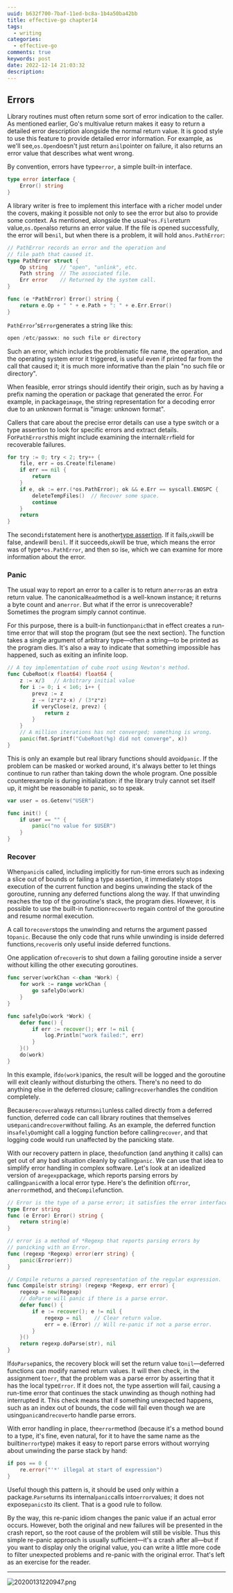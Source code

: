 ```yaml
---
uuid: b632f700-7baf-11ed-bc8a-1b4a50ba42bb
title: effective-go chapter14
tags:
  - writing
categories:
  - effective-go
comments: true
keywords: post
date: 2022-12-14 21:03:32
description:
---
```


<!--more-->
<!-- 1. 发布前：删除草稿的 uuid -->
<!-- 2. 发布后：补充tag，category -->

## Errors 

Library routines must often return some sort of error indication to the caller. As mentioned earlier, Go's multivalue return makes it easy to return a detailed error description alongside the normal return value. It is good style to use this feature to provide detailed error information. For example, as we'll see,`os.Open`doesn't just return a`nil`pointer on failure, it also returns an error value that describes what went wrong.

By convention, errors have type`error`, a simple built-in interface.

```go
type error interface {
    Error() string
}

```

A library writer is free to implement this interface with a richer model under the covers, making it possible not only to see the error but also to provide some context. As mentioned, alongside the usual`*os.File`return value,`os.Open`also returns an error value. If the file is opened successfully, the error will be`nil`, but when there is a problem, it will hold an`os.PathError`:

```go
// PathError records an error and the operation and
// file path that caused it.
type PathError struct {
    Op string    // "open", "unlink", etc.
    Path string  // The associated file.
    Err error    // Returned by the system call.
}

func (e *PathError) Error() string {
    return e.Op + " " + e.Path + ": " + e.Err.Error()
}

```

`PathError`'s`Error`generates a string like this:

```go
open /etc/passwx: no such file or directory

```

Such an error, which includes the problematic file name, the operation, and the operating system error it triggered, is useful even if printed far from the call that caused it; it is much more informative than the plain "no such file or directory".

When feasible, error strings should identify their origin, such as by having a prefix naming the operation or package that generated the error. For example, in package`image`, the string representation for a decoding error due to an unknown format is "image: unknown format".

Callers that care about the precise error details can use a type switch or a type assertion to look for specific errors and extract details. For`PathErrors`this might include examining the internal`Err`field for recoverable failures.

```go
for try := 0; try < 2; try++ {
    file, err = os.Create(filename)
    if err == nil {
        return
    }
    if e, ok := err.(*os.PathError); ok && e.Err == syscall.ENOSPC {
        deleteTempFiles()  // Recover some space.
        continue
    }
    return
}
```

The second`if`statement here is another[type assertion](https://docs.huihoo.com/go/golang.org/doc/effective_go.html#interface_conversions). If it fails,`ok`will be false, and`e`will be`nil`. If it succeeds,`ok`will be true, which means the error was of type`*os.PathError`, and then so is`e`, which we can examine for more information about the error.

### Panic 

The usual way to report an error to a caller is to return an`error`as an extra return value. The canonical`Read`method is a well-known instance; it returns a byte count and an`error`. But what if the error is unrecoverable? Sometimes the program simply cannot continue.

For this purpose, there is a built-in function`panic`that in effect creates a run-time error that will stop the program \(but see the next section\). The function takes a single argument of arbitrary type—often a string—to be printed as the program dies. It's also a way to indicate that something impossible has happened, such as exiting an infinite loop.

```go
// A toy implementation of cube root using Newton's method.
func CubeRoot(x float64) float64 {
    z := x/3   // Arbitrary initial value
    for i := 0; i < 1e6; i++ {
        prevz := z
        z -= (z*z*z-x) / (3*z*z)
        if veryClose(z, prevz) {
            return z
        }
    }
    // A million iterations has not converged; something is wrong.
    panic(fmt.Sprintf("CubeRoot(%g) did not converge", x))
}
```

This is only an example but real library functions should avoid`panic`. If the problem can be masked or worked around, it's always better to let things continue to run rather than taking down the whole program. One possible counterexample is during initialization: if the library truly cannot set itself up, it might be reasonable to panic, so to speak.

```go
var user = os.Getenv("USER")

func init() {
    if user == "" {
        panic("no value for $USER")
    }
}

```

### Recover 

When`panic`is called, including implicitly for run-time errors such as indexing a slice out of bounds or failing a type assertion, it immediately stops execution of the current function and begins unwinding the stack of the goroutine, running any deferred functions along the way. If that unwinding reaches the top of the goroutine's stack, the program dies. However, it is possible to use the built-in function`recover`to regain control of the goroutine and resume normal execution.

A call to`recover`stops the unwinding and returns the argument passed to`panic`. Because the only code that runs while unwinding is inside deferred functions,`recover`is only useful inside deferred functions.

One application of`recover`is to shut down a failing goroutine inside a server without killing the other executing goroutines.

```go
func server(workChan <-chan *Work) {
    for work := range workChan {
        go safelyDo(work)
    }
}

func safelyDo(work *Work) {
    defer func() {
        if err := recover(); err != nil {
            log.Println("work failed:", err)
        }
    }()
    do(work)
}

```

In this example, if`do(work)`panics, the result will be logged and the goroutine will exit cleanly without disturbing the others. There's no need to do anything else in the deferred closure; calling`recover`handles the condition completely.

Because`recover`always returns`nil`unless called directly from a deferred function, deferred code can call library routines that themselves use`panic`and`recover`without failing. As an example, the deferred function in`safelyDo`might call a logging function before calling`recover`, and that logging code would run unaffected by the panicking state.

With our recovery pattern in place, the`do`function \(and anything it calls\) can get out of any bad situation cleanly by calling`panic`. We can use that idea to simplify error handling in complex software. Let's look at an idealized version of a`regexp`package, which reports parsing errors by calling`panic`with a local error type. Here's the definition of`Error`, an`error`method, and the`Compile`function.

```go
// Error is the type of a parse error; it satisfies the error interface.
type Error string
func (e Error) Error() string {
    return string(e)
}

// error is a method of *Regexp that reports parsing errors by
// panicking with an Error.
func (regexp *Regexp) error(err string) {
    panic(Error(err))
}

// Compile returns a parsed representation of the regular expression.
func Compile(str string) (regexp *Regexp, err error) {
    regexp = new(Regexp)
    // doParse will panic if there is a parse error.
    defer func() {
        if e := recover(); e != nil {
            regexp = nil    // Clear return value.
            err = e.(Error) // Will re-panic if not a parse error.
        }
    }()
    return regexp.doParse(str), nil
}

```

If`doParse`panics, the recovery block will set the return value to`nil`—deferred functions can modify named return values. It will then check, in the assignment to`err`, that the problem was a parse error by asserting that it has the local type`Error`. If it does not, the type assertion will fail, causing a run-time error that continues the stack unwinding as though nothing had interrupted it. This check means that if something unexpected happens, such as an index out of bounds, the code will fail even though we are using`panic`and`recover`to handle parse errors.

With error handling in place, the`error`method \(because it's a method bound to a type, it's fine, even natural, for it to have the same name as the builtin`error`type\) makes it easy to report parse errors without worrying about unwinding the parse stack by hand:

```go
if pos == 0 {
    re.error("'*' illegal at start of expression")
}

```

Useful though this pattern is, it should be used only within a package.`Parse`turns its internal`panic`calls into`error`values; it does not expose`panics`to its client. That is a good rule to follow.

By the way, this re-panic idiom changes the panic value if an actual error occurs. However, both the original and new failures will be presented in the crash report, so the root cause of the problem will still be visible. Thus this simple re-panic approach is usually sufficient—it's a crash after all—but if you want to display only the original value, you can write a little more code to filter unexpected problems and re-panic with the original error. That's left as an exercise for the reader.




---
![20200131220947.png](source/_posts/images/leunggeorge.github.io-image-9.png)
